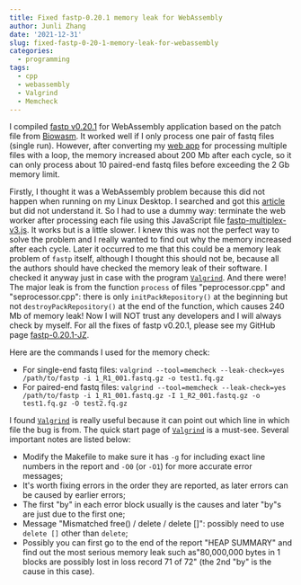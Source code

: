 ```yaml
---
title: Fixed fastp-0.20.1 memory leak for WebAssembly
author: Junli Zhang
date: '2021-12-31'
slug: fixed-fastp-0-20-1-memory-leak-for-webassembly
categories:
  - programming
tags:
  - cpp
  - webassembly
  - Valgrind
  - Memcheck
---
```


I compiled [fastp v0.20.1](https://github.com/OpenGene/fastp/releases/tag/v0.20.1) for WebAssembly application based on the patch file from [Biowasm](https://github.com/biowasm/biowasm/blob/main/tools/fastp/patches/0.20.1.patch). It worked well if I only process one pair of fastq files (single run). However, after converting my [web app](/apps/filter-multiple-fastq-files-with-fastp/) for processing multiple files with a loop, the memory increased about 200 Mb after each cycle, so it can only process about 10 paired-end fastq files before exceeding the 2 Gb memory limit.

Firstly, I thought it was a WebAssembly problem because this did not happen when running on my Linux Desktop. I searched and got this [article](https://emscripten.org/docs/porting/connecting_cpp_and_javascript/embind.html#memory-management) but did not understand it. So I had to use a dummy way: terminate the web worker after processing each file using this JavaScript file [fastp-multiplex-v3.js](/libs/fastp-multiplex-v3.js). It works but is a little slower. I knew this was not the perfect way to solve the problem and I really wanted to find out why the memory increased after each cycle. Later it occurred to me that this could be a memory leak problem of `fastp` itself, although I thought this should not be, because all the authors should have checked the memory leak of their software. I checked it anyway just in case with the program [`Valgrind`](https://valgrind.org/docs/manual/quick-start.html). And there were! The major leak is from the function `process` of files "peprocessor.cpp" and "seprocessor.cpp": there is only `initPackRepository()` at the beginning but not `destroyPackRepository()` at the end of the function, which causes 240 Mb of memory leak! Now I will NOT trust any developers and I will always check by myself. For all the fixes of fastp v0.20.1, please see my GitHub page [fastp-0.20.1-JZ](https://github.com/pinbo/fastp-0.20.1-JZ).

Here are the commands I used for the memory check: 

- For single-end fastq files: `valgrind --tool=memcheck --leak-check=yes /path/to/fastp -i 1_R1_001.fastq.gz -o test1.fq.gz`
- For paired-end fastq files: `valgrind --tool=memcheck --leak-check=yes /path/to/fastp -i 1_R1_001.fastq.gz -I 1_R2_001.fastq.gz -o test1.fq.gz -O test2.fq.gz`

I found [`Valgrind`](https://valgrind.org/docs/manual/quick-start.html) is really useful because it can point out which line in which file the bug is from. The quick start page of  [`Valgrind`](https://valgrind.org/docs/manual/quick-start.html) is a must-see. Several important notes are listed below:

- Modify the Makefile to make sure it has `-g` for including exact line numbers in the report and `-O0` (or `-O1`) for more accurate error messages;
- It's worth fixing errors in the order they are reported, as later errors can be caused by earlier errors;
- The first "by" in each error block usually is the causes and later "by"s are just due to the first one;
- Message "Mismatched free() / delete / delete []": possibly need to use `delete []` other than `delete`;
- Possibly you can first go to the end of the report "HEAP SUMMARY" and find out the most serious memory leak such as"80,000,000 bytes in 1 blocks are possibly lost in loss record 71 of 72" (the 2nd "by" is the cause in this case).